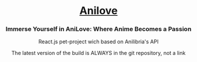 <h1 align="center"><a href="https://anilove.pp.ua" target="_blank">Anilove</a></h1>
<h3 align="center">Immerse Yourself in AniLove: Where Anime Becomes a Passion</h3>
<p align="center">React.js pet-project wich based on Anilibria's API</p>
<p align="center">The latest version of the build is ALWAYS in the git repository, not a link</p>
